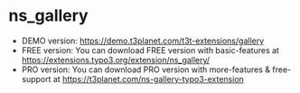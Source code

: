 # ns_gallery

- DEMO version: https://demo.t3planet.com/t3t-extensions/gallery
- FREE version: You can download FREE version with basic-features at https://extensions.typo3.org/extension/ns_gallery/
- PRO version: You can download PRO version with more-features & free-support at https://t3planet.com/ns-gallery-typo3-extension
